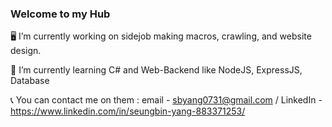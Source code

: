 ### Welcome to my Hub

<!--
**SeungBinYang/SeungBinYang** is a ✨ _special_ ✨ repository because its `README.md` (this file) appears on your GitHub profile.

Here are some ideas to get you started:

- 🔭 I’m currently working on ...
- 🌱 I’m currently learning ...
- 👯 I’m looking to collaborate on ...
- 🤔 I’m looking for help with ...
- 💬 Ask me about ...
- 📫 How to reach me: ...
- 😄 Pronouns: ...
- ⚡ Fun fact: ...
-->



🖥 I’m currently working on sidejob making macros, crawling, and website design.

🌱 I’m currently learning C# and Web-Backend like NodeJS, ExpressJS, Database

📞 You can contact me on them
: email - sbyang0731@gmail.com / LinkedIn - https://www.linkedin.com/in/seungbin-yang-883371253/
